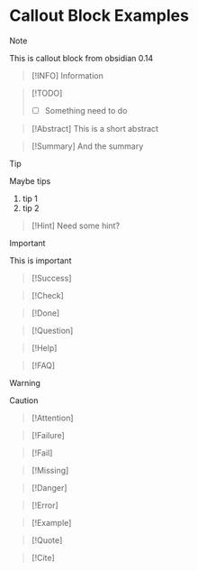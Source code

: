 
# Callout Block Examples


> [!NOTE]
> This is callout block from obsidian 0.14

> [!INFO]
> Information

> [!TODO]
> - [ ] Something need to do

> [!Abstract]
> This is a short abstract

> [!Summary]
> And the summary

> [!Tip]
> Maybe tips
> 1. tip 1
> 2. tip 2

>[!Hint]
>Need some hint?

> [!Important]
> This is important

>[!Success]

>[!Check]

>[!Done]

>[!Question]

>[!Help]

> [!FAQ]

>[!Warning]

>[!Caution]

> [!Attention]


>[!Failure]

>[!Fail]

>[!Missing]

>[!Danger]

>[!Error]

> [!Example]

> [!Quote]

> [!Cite]
